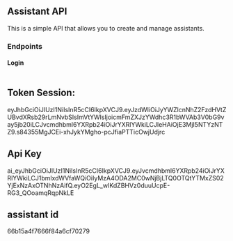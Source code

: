 
## Assistant API

This is a simple API that allows you to create and manage assistants.

### Endpoints

#### Login

```bash

```

## Token Session:
eyJhbGciOiJIUzI1NiIsInR5cCI6IkpXVCJ9.eyJzdWIiOiJyYWZlcnNhZ2FzdHVtZUBvdXRsb29rLmNvbSIsImVtYWlsIjoicmFmZXJzYWdhc3R1bWVAb3V0bG9vay5jb20iLCJvcmdhbml6YXRpb24iOiJrYXRlYWkiLCJleHAiOjE3MjI5NTYzNTZ9.s84355MgJCEi-xhJykYMgho-pcJfiaPTTicOwjUdjrc


## Api Key

ai_eyJhbGciOiJIUzI1NiIsInR5cCI6IkpXVCJ9.eyJvcmdhbml6YXRpb24iOiJrYXRlYWkiLCJ1bmlxdWVfaWQiOiIyMzA4ODA2MC0wNjBjLTQ0OTQtYTMxZS02YjExNzAxOTNhNzAifQ.eyO2EgL_wIKdZBHVz0duuUcpE-RG3_QOoamqRqpNkLE


## assistant id
66b15a4f7666f84a6cf70279

